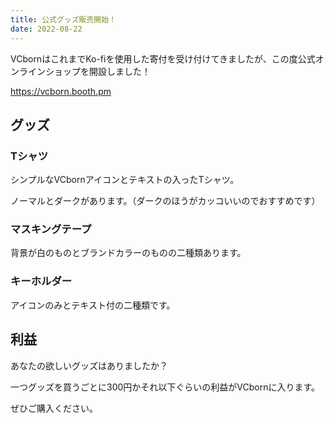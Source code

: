 ```yaml
---
title: 公式グッズ販売開始！
date: 2022-08-22
---
```


VCbornはこれまでKo-fiを使用した寄付を受け付けてきましたが、この度公式オンラインショップを開設しました！

https://vcborn.booth.pm

## グッズ

### Tシャツ

シンプルなVCbornアイコンとテキストの入ったTシャツ。

ノーマルとダークがあります。（ダークのほうがカッコいいのでおすすめです）

### マスキングテープ

背景が白のものとブランドカラーのものの二種類あります。

### キーホルダー

アイコンのみとテキスト付の二種類です。

## 利益

あなたの欲しいグッズはありましたか？

一つグッズを買うごとに300円かそれ以下ぐらいの利益がVCbornに入ります。

ぜひご購入ください。
